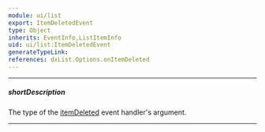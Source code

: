 ```yaml
---
module: ui/list
export: ItemDeletedEvent
type: Object
inherits: EventInfo,ListItemInfo
uid: ui/list:ItemDeletedEvent
generateTypeLink: 
references: dxList.Options.onItemDeleted
---
```

---
##### shortDescription
The type of the [itemDeleted]({basewidgetpath}/Events/#itemDeleted) event handler's argument.

---
<!-- Description goes here -->